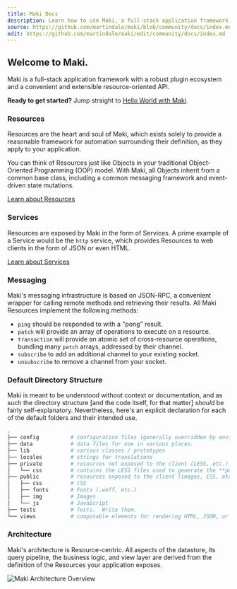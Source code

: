 ```yaml
---
title: Maki Docs
description: Learn how to use Maki, a full-stack application framework.
source: https://github.com/martindale/maki/blob/community/docs/index.md
edit: https://github.com/martindale/maki/edit/community/docs/index.md
---
```


<style type="text/css">
  img {
    max-width: 100%;
  }
</style>

## Welcome to Maki.
Maki is a full-stack application framework with a robust plugin ecosystem and a
convenient and extensible resource-oriented API.

<p class="ui message"><strong>Ready to get started?</strong>  Jump straight to 
<a href="/tutorials/hello-world">Hello World with Maki</a>.</p>

### Resources
Resources are the heart and soul of Maki, which exists solely to provide a
reasonable framework for automation surrounding their definition, as they apply
to your application.

You can think of Resources just like Objects in your traditional Object-Oriented
Programming (OOP) model.  With Maki, all Objects inherit from a common base
class, including a common messaging framework and event-driven state mutations.

<a href="/docs/resources" class="ui right floated primary button">Learn about Resources<i class="ui icon right chevron"></i></a>
<br style="clear: both;" />

### Services
Resources are exposed by Maki in the form of Services.  A prime example of a
Service would be the `http` service, which provides Resources to web clients in
the form of JSON or even HTML.

<a href="/docs/services" class="ui right floated primary button">Learn about Services<i class="ui icon right chevron"></i></a>
<br style="clear: both;" />

### Messaging
Maki's messaging infrastructure is based on JSON-RPC, a convenient wrapper for 
calling remote methods and retrieving their results.  All Maki Resources
implement the following methods:

- `ping` should be responded to with a "pong" result.
- `patch` will provide an array of operations to execute on a resource.
- `transaction` will provide an atomic set of cross-resource operations, bundling many `patch` arrays, addressed by their channel.
- `subscribe` to add an additional channel to your existing socket.
- `unsubscribe` to remove a channel from your socket.


### Default Directory Structure
Maki is meant to be understood without context or documentation, and as such the directory structure [and the code itself, for that matter] _should_ be fairly self-explanatory.  Nevertheless, here's an explicit declaration for each of the default folders and their intended use.
```bash
.
├── config          # configuration files (generally overridden by environment variables)
├── data            # data files for use in various places.
├── lib             # various classes / prototypes
├── locales         # strings for translations
├── private         # resources not exposed to the client (LESS, etc.).  This is a 1:1 map of the public folder
│   └── css         # contains the LESS files used to generate the **public** CSS files (currently, autogenerated using asset-rack)
├── public          # resources exposed to the client (images, CSS, etc)
│   ├── css         # CSS
│   ├── fonts       # Fonts (.woff, etc.)
│   ├── img         # Images
│   └── js          # JavaScript  
├── tests           # Tests.  Write them.
└── views           # composable elements for rendering HTML, JSON, or XML
```


### Architecture
Maki's architecture is Resource-centric.  All aspects of the datastore, its query pipeline, the business logic, and view layer are derived from the definition of the Resources your application exposes.

![Maki Architecture Overview](https://raw.githubusercontent.com/martindale/maki/master/public/img/maki-architecture.png)
